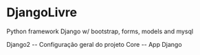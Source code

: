 # DjangoLivre
Python framework Django w/ bootstrap, forms, models and mysql

Django2 -- Configuração geral do projeto
Core -- App Django

